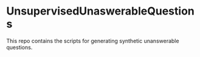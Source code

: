 # UnsupervisedUnaswerableQuestions
This repo contains the scripts for generating synthetic unanswerable questions. 
